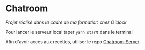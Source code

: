 # Chatroom

_Projet réalisé dans le cadre de ma formation chez O'clock_



Pour lancer le serveur local taper `yarn start` dans le terminal

Afin d'avoir accès aux recettes, utiliser le repo [Chatroom-Server](https://github.com/LaurentArcos/Chatroom-Server)

